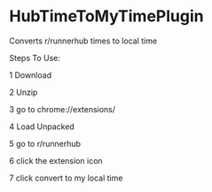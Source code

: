 # HubTimeToMyTimePlugin
Converts r/runnerhub times to local time

Steps To Use:

1 Download

2 Unzip

3 go to chrome://extensions/

4 Load Unpacked

5 go to r/runnerhub

6 click the extension icon

7 click convert to my local time

